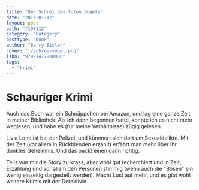 ```yaml
---
title: "Der Schrei des toten Vogels"
date: "2019-01-12"
layout: post
path: "/190112"
category: "Category"
posttype: "book"
author: "Barry Eisler"
cover: "./schrei-vogel.png"
isbn: "978-1477808986"
tags:
  - "krimi"
---
```


# Schauriger Krimi

Auch das Buch war ein Schnäppchen bei Amazon, und lag eine ganze Zeit in meiner Bibliothek. Als ich dann begonnen hatte, konnte ich es nicht mehr weglesen, und habe es (für meine Verhältnisse) zügig gelesen.

Livia Lone ist bei der Polizei, und kümmert sich dort um Sexualdelikte. Mit der Zeit (vor allem in Rückblenden erzählt) erfährt man mehr über ihr dunkles Geheimnis. Und das packt einen dann richtig.

Teils war mir die Story zu krass, aber wohl gut recherchiert und in Zeit, Erzählung und vor allem den Personen stimmig (wenn auch die "Bösen" ein wenig einseitig dargestellt werden). Macht Lust auf mehr, und es gibt wohl weitere Krimis mit der Detektivin.